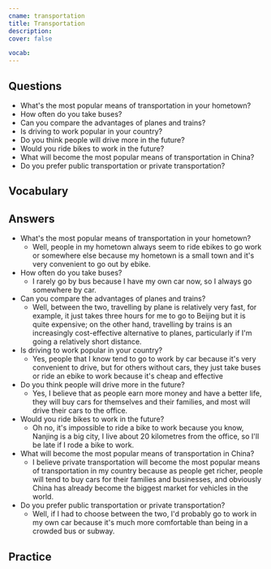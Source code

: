 ```yaml
---
cname: transportation
title: Transportation
description: 
cover: false

vocab:
---
```

<banner></banner>

## Questions

- What&#39;s the most popular means of transportation in your hometown?
- How often do you take buses?
- Can you compare the advantages of planes and trains?
- Is driving to work popular in your country?
- Do you think people will drive more in the future?
- Would you ride bikes to work in the future?
- What will become the most popular means of transportation in China?
- Do you prefer public transportation or private transportation?

## Vocabulary

<vocab-box></vocab-box>

## Answers

- What&#39;s the most popular means of transportation in your hometown?
  - Well, people in my hometown always seem to ride ebikes to go work or somewhere else because my hometown is a small town and it&#39;s very convenient to go out by ebike.
- How often do you take buses?
  - I rarely go by bus because I have my own car now, so I always go somewhere by car.
- Can you compare the advantages of planes and trains?
  - Well, between the two, travelling by plane is relatively very fast, for example, it just takes three hours for me to go to Beijing but it is quite expensive; on the other hand, travelling by trains is an increasingly cost-effective alternative to planes, particularly if I&#39;m going a relatively short distance.
- Is driving to work popular in your country?
  - Yes, people that I know tend to go to work by car because it&#39;s very convenient to drive, but for others without cars, they just take buses or ride an ebike to work because it&#39;s cheap and effective
- Do you think people will drive more in the future?
  - Yes, I believe that as people earn more money and have a better life, they will buy cars for themselves and their families, and most will drive their cars to the office.
- Would you ride bikes to work in the future?
  - Oh no, it&#39;s impossible to ride a bike to work because you know, Nanjing is a big city, I live about 20 kilometres from the office, so I&#39;ll be late if I rode a bike to work.
- What will become the most popular means of transportation in China?
  - I believe private transportation will become the most popular means of transportation in my country because as people get richer, people will tend to buy cars for their families and businesses, and obviously China has already become the biggest market for vehicles in the world.
- Do you prefer public transportation or private transportation?
  - Well, if I had to choose between the two, I&#39;d probably go to work in my own car because it&#39;s much more comfortable than being in a crowded bus or subway.

## Practice

<qrfooter></qrfooter>
